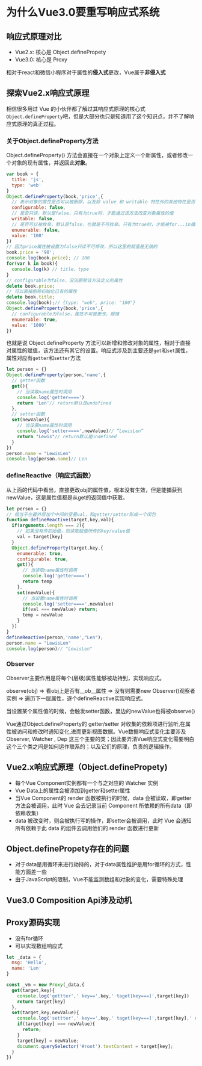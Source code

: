 # 为什么Vue3.0要重写响应式系统

## 响应式原理对比

- Vue2.x: 核心是 Object.definePropety
- Vue3.0: 核心是 Proxy

相对于react和微信小程序对于属性的**侵入式**更改，Vue属于**非侵入式**

## 探索Vue2.x响应式原理

相信很多用过 Vue 的小伙伴都了解过其响应式原理的核心式`Object.defineProperty`吧，但是大部分也只是知道用了这个知识点，并不了解响应式原理的真正过程。

### 关于Object.defineProperty方法

Object.defineProperty() 方法会直接在一个对象上定义一个新属性，或者修改一个对象的现有属性，并返回此**对象**。

```javascript
var book = {
  title: 'js',
  type: 'web'
}
Object.defineProperty(book,'price',{
  // 表示对象的属性是否可以被删除，以及除 value 和 writable 特性外的其他特性是否可以被修改。默认为false
  configurable: false,
  // 是否只读，默认是false，只有为true时，才能通过该方法改变对象属性的值
  writable: false,
  // 是否可以被枚举，默认是false，也就是不可枚举。只有为true时，才能被for...in循环出来
  enumerable: false,
  value: '100'
})
// 因为price属性被设置为false只读不可修改，所以这里的赋值是无效的
book.price = '98';
console.log(book.price); // 100
for(var k in book){
  console.log(k) // title、type
}
// configurable为false，没法删除该方法定义的属性
delete book.price;
// 可以直接删除初始化已有的属性
delete book.title;
console.log(book);// {type: "web", price: "100"}
Object.defineProperty(book,'price',{
  // configurable为false，属性不可被更改，报错
  enumerable: true,
  value: '1000'
})
```

也就是说 Object.defineProperty 方法可以新增和修改对象的属性，相对于直接对属性的赋值，该方法还有其它的设置。响应式涉及到主要还是`get`和`set`属性，属性对应有`getter`和`setter`方法

```javascript
let person = {}
Object.defineProperty(person,'name',{
  // getter函数
  get(){
    // 当读取name属性时调用
    console.log('getter====')
    return 'Len'// return默认是undefined
  },
  // setter函数
  set(newValue){
    // 当设置name属性时调用
    console.log('setter====',newValue)// “LewisLen”
    return "Lewis"// return默认是undefined
  }
})
person.name = "LewisLen"
console.log(person.name)// Len
```

### defineReactive（响应式函数）

从上面的代码中看出，直接更改obj的属性值，根本没有生效，但是能捕获到newValue，这是属性值都是从get的返回值中获取。

```javascript
let person = {}
// 相当于在最外层加个中间的变量val，和getter/setter形成一个闭包
function defineReactive(target,key,val){
  if(arguments.length === 2){
    // 如果没有传初始值，则读取赋值所传的key/value值
    val = target[key]
  }
  Object.defineProperty(target,key,{
    enumerable: true,
    configurable: true,
    get(){
      // 当读取name属性时调用
      console.log('getter====')
      return temp
    },
    set(newValue){
      // 当设置name属性时调用
      console.log('setter====',newValue)
      if(val === newValue) return;
      temp = newValue
    }
  })
}
defineReactive(person,'name',"Len");
person.name = "LewisLen"
console.log(person)// "LewisLen"
```

### Observer

Observer主要作用是将每个(层级)属性能够被劫持到，实现响应式。

observe(obj) => 看obj上是否有__ob__属性 => 没有则需要new Observer()观察者实例 => 遍历下一层属性，逐个defineReactive实现响应式。

当设置某个属性值的时候，会触发setter函数，里边的newValue也得被observe()




Vue通过Object.defineProperty的 getter/setter 对收集的依赖项进行监听,在属性被访问和修改时通知变化,进而更新视图数据。Vue数据响应式变化主要涉及 Observer, Watcher , Dep 这三个主要的类；因此要弄清Vue响应式变化需要明白这个三个类之间是如何运作联系的；以及它们的原理，负责的逻辑操作。






## Vue2.x响应式原理（Object.definePropety)

- 每个Vue Component实例都有一个与之对应的 Watcher 实例
- Vue Data上的属性会被添加到getter和setter属性
- 当Vue Component的 render 函数被执行的时候，data 会被读取，即getter方法会被调用，此时 Vue 会去记录当前 Component 所依赖的所有data（即依赖收集）
- data 被改变时，则会被执行写的操作，即setter会被调用，此时 Vue 会通知所有依赖于此 data 的组件去调用他们的 render 函数进行更新



## Object.definePropety存在的问题

- 对于data是用循环来进行劫持的，对于data属性维护是用for循环的方式，性能方面差一些
- 由于JavaScript的限制，Vue不能监测数组和对象的变化，需要特殊处理

## Vue3.0 Composition Api涉及动机

## Proxy源码实现

- 没有for循环
- 可以实现数组响应式

```javascript
let _data = {
  msg: 'Hello',
  name: 'Len'
}

const _vm = new Proxy(_data,{
  get(target,key){
    console.log('gettter',' key==',key,' taget[key===]',target[key])
    return target[key]
  },
  set(target,key,newValue){
    console.log('settter',' key==',key,' taget[key===]',target[key],' newValue===',newValue)
    if(target[key] === newValue){
      return;
    }
    target[key] = newValue;
    document.querySelector('#root').textContent = target[key];
  }
})
```
